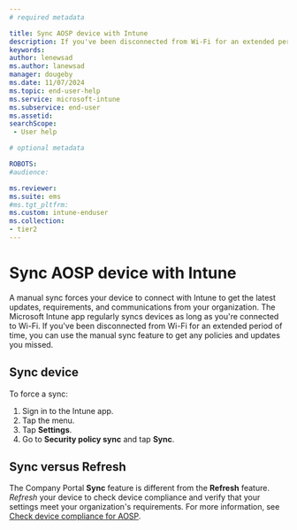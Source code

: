 ```yaml
---
# required metadata

title: Sync AOSP device with Intune 
description: If you've been disconnected from Wi-Fi for an extended period of time, sync your device to get Intune policies and updates you may have missed. 
keywords:
author: lenewsad
ms.author: lanewsad
manager: dougeby
ms.date: 11/07/2024
ms.topic: end-user-help
ms.service: microsoft-intune
ms.subservice: end-user
ms.assetid: 
searchScope:
 - User help

# optional metadata

ROBOTS:  
#audience:

ms.reviewer: 
ms.suite: ems
#ms.tgt_pltfrm:
ms.custom: intune-enduser
ms.collection:
- tier2
---
```



# Sync AOSP device with Intune  

 A manual sync forces your device to connect with Intune to get the latest updates, requirements, and communications from your organization. The Microsoft Intune app regularly syncs devices as long as you're connected to Wi-Fi. If you've been disconnected from Wi-Fi for an extended period of time, you can use the manual sync feature to get any policies and updates you missed.  

## Sync device  
To force a sync:    

1. Sign in to the Intune app. 
2. Tap the menu. 
3. Tap **Settings**.  
4. Go to **Security policy sync** and tap **Sync**. 

## Sync versus Refresh

The Company Portal **Sync** feature is different from the **Refresh** feature. *Refresh* your device to check device compliance and verify that your settings meet your organization's requirements. For more information, see [Check device compliance for AOSP](check-compliance-aosp.md).   




